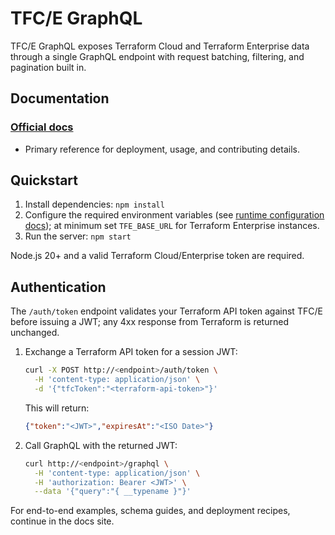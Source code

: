# TFC/E GraphQL

TFC/E GraphQL exposes Terraform Cloud and Terraform Enterprise data through a single GraphQL endpoint with request batching, filtering, and pagination built in.

## Documentation

### [Official docs](https://jeremymefford.github.io/tfce-graphql/)

- Primary reference for deployment, usage, and contributing details.

## Quickstart

1. Install dependencies: `npm install`
2. Configure the required environment variables (see [runtime configuration docs](docs/docs/Deployment/runtime-configuration.md)); at minimum set `TFE_BASE_URL` for Terraform Enterprise instances.
3. Run the server: `npm start`

Node.js 20+ and a valid Terraform Cloud/Enterprise token are required.

## Authentication

The `/auth/token` endpoint validates your Terraform API token against TFC/E
before issuing a JWT; any 4xx response from Terraform is returned unchanged.

1. Exchange a Terraform API token for a session JWT:
   ```bash
   curl -X POST http://<endpoint>/auth/token \
     -H 'content-type: application/json' \
     -d '{"tfcToken":"<terraform-api-token>"}'
   ```
   This will return:
   ```json
   {"token":"<JWT>","expiresAt":"<ISO Date>"}
   ```
2. Call GraphQL with the returned JWT:
   ```bash
   curl http://<endpoint>/graphql \
     -H 'content-type: application/json' \
     -H 'authorization: Bearer <JWT>' \
     --data '{"query":"{ __typename }"}'
   ```

For end-to-end examples, schema guides, and deployment recipes, continue in the docs site.
